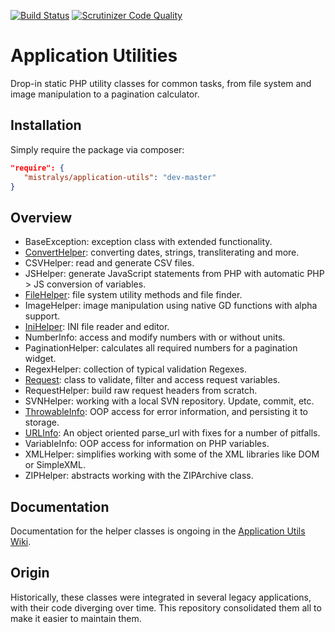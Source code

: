 [![Build Status](https://travis-ci.com/Mistralys/application-utils.svg?branch=master)](https://travis-ci.com/Mistralys/application-utils) [![Scrutinizer Code Quality](https://scrutinizer-ci.com/g/Mistralys/application-utils/badges/quality-score.png?b=master)](https://scrutinizer-ci.com/g/Mistralys/application-utils/?branch=master)

# Application Utilities

Drop-in static PHP utility classes for common tasks, from file system and image manipulation to a pagination calculator.

## Installation

Simply require the package via composer:

```json
"require": {
   "mistralys/application-utils": "dev-master"
}
```

## Overview

* BaseException: exception class with extended functionality.
* [ConvertHelper](https://github.com/Mistralys/application-utils/wiki/ConvertHelper): converting dates, strings, transliterating and more.
* CSVHelper: read and generate CSV files.
* JSHelper: generate JavaScript statements from PHP with automatic PHP > JS conversion of variables.
* [FileHelper](https://github.com/Mistralys/application-utils/wiki/FileHelper): file system utility methods and file finder.
* ImageHelper: image manipulation using native GD functions with alpha support.
* [IniHelper](https://github.com/Mistralys/application-utils/wiki/IniHelper): INI file reader and editor.
* NumberInfo: access and modify numbers with or without units.
* PaginationHelper: calculates all required numbers for a pagination widget.
* RegexHelper: collection of typical validation Regexes.
* [Request](https://github.com/Mistralys/application-utils/wiki/Request): class to validate, filter and access request variables.
* RequestHelper: build raw request headers from scratch.
* SVNHelper: working with a local SVN repository. Update, commit, etc.
* [ThrowableInfo](https://github.com/Mistralys/application-utils/wiki/ThrowableInfo): OOP access for error information, and persisting it to storage.
* [URLInfo](https://github.com/Mistralys/application-utils/wiki/URLInfo): An object oriented parse_url with fixes for a number of pitfalls.
* VariableInfo: OOP access for information on PHP variables.
* XMLHelper: simplifies working with some of the XML libraries like DOM or SimpleXML.
* ZIPHelper: abstracts working with the ZIPArchive class.

## Documentation

Documentation for the helper classes is ongoing in the [Application Utils Wiki](https://github.com/Mistralys/application-utils/wiki).

## Origin

Historically, these classes were integrated in several legacy applications, with their code diverging over time. This repository consolidated them all to make it easier to maintain them. 

